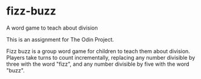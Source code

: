 # fizz-buzz
 A word game to teach about division

This is an assignment for The Odin Project.

Fizz buzz is a group word game for children to teach them about division. Players take turns to count incrementally, replacing any number divisible by three with the word "fizz", and any number divisible by five with the word "buzz".